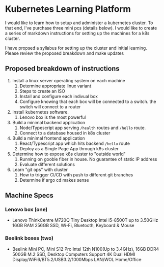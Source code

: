 # Kubernetes Learning Platform

I would like to learn how to setup and administer a kubernetes cluster. To that end, I've purchase three mini pcs (details below). I would like to create a series of markdown instructions for setting up the machines for a k8s cluster.

I have propsed a syllabus for setting up the cluster and initial learning. Please review the proposed breakdown and make updates

## Proposed breakdown of instructions

1. Install a linux server operating system on each machine
   1. Determine appropriate linux variant
   1. Steps to create an ISO
   1. Install and configure each indivual box
   1. Configure knowing that each box will be connected to a switch. the switch will connect to a router
1. Install kubernetes software.
   1. Lenovo box is the most powerful
1. Build a minimal backend application
   1. Node/Typescript app serving `/health` routes and `/hello` route.
   1. Connect to a database housed in k8s cluster
1. Build a minimal frontend application
   1. React/Typescript app which hits backend `/hello` route
   1. Deploy as a Single Page App through k8s cluster
1. Determine how to expose k8s cluster to "outside world"
   1. Running on gooble fiber in house. No guarantee of static IP address
   1. Evaluate different solutions
1. Learn "git ops" with cluster
   1. How to trigger CI/CD with push to different git branches
   1. Determine if argo cd makes sense

## Machine Specs

### Lenovo box (one)

- Lenovo ThinkCentre M720Q Tiny Desktop Intel i5-8500T up to 3.50GHz 16GB RAM 256GB SSD, Wi-Fi, Bluetooth, Keyboard & Mouse

### Beelink boxes (two)

- Beelink Mini PC, Mini S12 Pro Intel 12th N100(Up to 3.4GHz), 16GB DDR4 500GB M.2 SSD, Desktop Computers Support 4K Dual HDMI Display/WiFi6/BT5.2/USB3.2/1000Mbps LAN/WOL Home/Office

